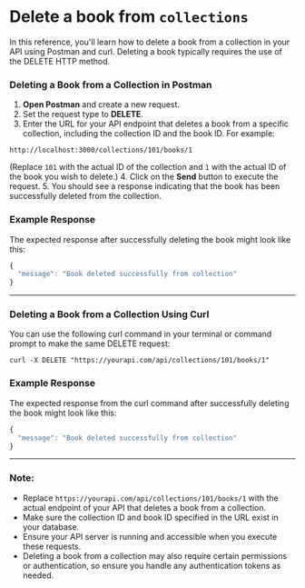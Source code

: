 # Delete a book from `collections`

In this reference, you'll learn how to delete a book from a collection in your API using Postman and curl. Deleting a book typically requires the use of the DELETE HTTP method.

### Deleting a Book from a Collection in Postman

1. **Open Postman** and create a new request.
2. Set the request type to **DELETE**.
3. Enter the URL for your API endpoint that deletes a book from a specific collection, including the collection ID and the book ID. For example:

  ```shell
  http://localhost:3000/collections/101/books/1
  ```

(Replace `101` with the actual ID of the collection and `1` with the actual ID of the book you wish to delete.)
4. Click on the **Send** button to execute the request.
5. You should see a response indicating that the book has been successfully deleted from the collection.

### Example Response

The expected response after successfully deleting the book might look like this:

```js
{
  "message": "Book deleted successfully from collection"
}
```

---

### Deleting a Book from a Collection Using Curl

You can use the following curl command in your terminal or command prompt to make the same DELETE request:

```shell
curl -X DELETE "https://yourapi.com/api/collections/101/books/1"
```

### Example Response

The expected response from the curl command after successfully deleting the book might look like this:

```js
{
  "message": "Book deleted successfully from collection"
}
```

---

### Note:
- Replace `https://yourapi.com/api/collections/101/books/1` with the actual endpoint of your API that deletes a book from a collection.
- Make sure the collection ID and book ID specified in the URL exist in your database.
- Ensure your API server is running and accessible when you execute these requests.
- Deleting a book from a collection may also require certain permissions or authentication, so ensure you handle any authentication tokens as needed.
